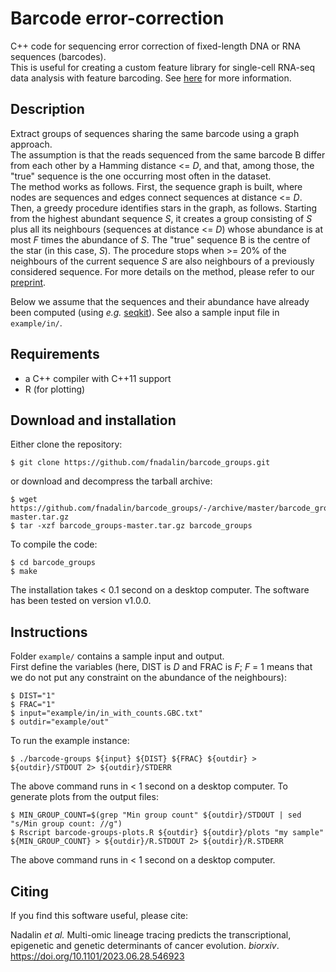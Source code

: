 # Barcode error-correction

C++ code for sequencing error correction of fixed-length DNA or RNA sequences (barcodes).  
This is useful for creating a custom feature library for single-cell RNA-seq data analysis with feature barcoding.  See [here](https://support.10xgenomics.com/single-cell-gene-expression/software/pipelines/latest/feature-bc) for more information.

## Description

Extract groups of sequences sharing the same barcode using a graph approach.  
The assumption is that the reads sequenced from the same barcode B differ from each other by a Hamming distance <= *D*, and that, among those, the "true" sequence is the one occurring most often in the dataset.  
The method works as follows. First, the sequence graph is built, where nodes are sequences and edges connect sequences at distance <= *D*. Then, a greedy procedure identifies stars in the graph, as follows. Starting from the highest abundant sequence *S*, it creates a group consisting of *S* plus all its neighbours (sequences at distance <= *D*) whose abundance is at most *F* times the abundance of *S*. The "true" sequence B is the centre of the star (in this case, *S*). The procedure stops when >= 20% of the neighbours of the current sequence *S* are also neighbours of a previously considered sequence. 
For more details on the method, please refer to our [preprint](https://doi.org/10.1101/2023.06.28.546923). 

Below we assume that the sequences and their abundance have already been computed (using *e.g.* [seqkit](https://bioinf.shenwei.me/seqkit/)). See also a sample input file in ```example/in/```.

## Requirements

* a C++ compiler with C++11 support
* R (for plotting)

## Download and installation

Either clone the repository:

```
$ git clone https://github.com/fnadalin/barcode_groups.git
```

or download and decompress the tarball archive:

```
$ wget https://github.com/fnadalin/barcode_groups/-/archive/master/barcode_groups-master.tar.gz
$ tar -xzf barcode_groups-master.tar.gz barcode_groups
```

To compile the code:

```
$ cd barcode_groups
$ make
```

The installation takes < 0.1 second on a desktop computer.
The software has been tested on version v1.0.0.

## Instructions

Folder ```example/``` contains a sample input and output.  
First define the variables (here, DIST is *D* and FRAC is *F*; *F* = 1 means that we do not put any constraint on the abundance of the neighbours):

```
$ DIST="1"
$ FRAC="1"
$ input="example/in/in_with_counts.GBC.txt"
$ outdir="example/out"
```

To run the example instance:

```
$ ./barcode-groups ${input} ${DIST} ${FRAC} ${outdir} > ${outdir}/STDOUT 2> ${outdir}/STDERR
```

The above command runs in < 1 second on a desktop computer.
To generate plots from the output files:

```
$ MIN_GROUP_COUNT=$(grep "Min group count" ${outdir}/STDOUT | sed "s/Min group count: //g")
$ Rscript barcode-groups-plots.R ${outdir} ${outdir}/plots "my sample" ${MIN_GROUP_COUNT} > ${outdir}/R.STDOUT 2> ${outdir}/R.STDERR
```

The above command runs in < 1 second on a desktop computer.

## Citing

If you find this software useful, please cite:

Nadalin *et al.* Multi-omic lineage tracing predicts the transcriptional, epigenetic and genetic determinants of cancer evolution. *biorxiv*. https://doi.org/10.1101/2023.06.28.546923
